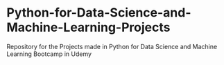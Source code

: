 # Python-for-Data-Science-and-Machine-Learning-Projects

Repository for the Projects made in Python for Data Science and Machine Learning Bootcamp in Udemy
